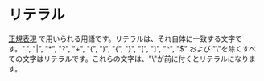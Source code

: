 # リテラル

[正規表現](regularexpression) で用いられる用語です。リテラルは、それ自体に一致する文字です。".", "\|", "\*", "?", "+", "(", ")", "{", "}", "\[", "\]", "^", "$" および "\\"を除くすべての文字はリテラルです。これらの文字は、"\\"が前に付くとリテラルになります。

